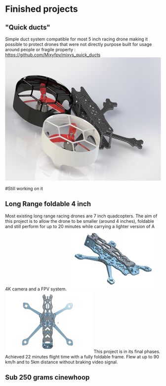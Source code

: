 # Finished projects
## "Quick ducts"
Simple duct system compatible for most 5 inch racing drone making it possible to protect drones that were not directly purpose built for usage around people or fragile property :
https://github.com/Mixyfpv/mixys_quick_ducts
<img src="https://github.com/Mixyfpv/mixys_quick_ducts/blob/main/pics_and_renders/ducts_full.JPG" height="400">

#Still working on it
## Long Range foldable 4 inch
Most existing long range racing drones are 7 inch quadcopters. The aim of this project is to allow the drone to be smaller (around 4 inches), foldable and still perform for up to 20 minutes while carrying a lighter version of A 4K camera and a FPV system.
<img src="https://github.com/Mixyfpv/portfolio/blob/main/Assembly%201%20(1).png" height="200"><img src="https://github.com/Mixyfpv/portfolio/blob/main/Assembly%201%20(2).png" height="200">
This project is in its final phases. Achieved 22 minutes flight time with a fully foldable frame. Flew at up to 90 km/h and to 5km distance without braking video signal.

## Sub 250 grams cinewhoop
